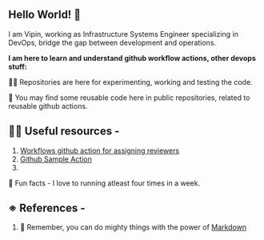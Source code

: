 ## Hello World! 👋
I am Vipin, working as Infrastructure Systems Engineer specializing in DevOps, bridge the gap between development and operations.


**I am here to learn and understand github workflow actions, other devops stuff:**

🙋‍♀️ Repositories are here for experimenting, working and testing the code.

🌈 You may find some reusable code here in public repositories, related to reusable github actions.

👩‍💻 Useful resources - 
- 
1. [Workflows github action for assigning reviewers](https://github.com/vipins-lab/code-review)
2. [Github Sample Action](https://github.com/vipins-lab/sample-action)
3. 

🍿 Fun facts - I love to running atleast four times in a week.

※ References - 
- 
1. 🧙 Remember, you can do mighty things with the power of [Markdown](https://docs.github.com/github/writing-on-github/getting-started-with-writing-and-formatting-on-github/basic-writing-and-formatting-syntax)

